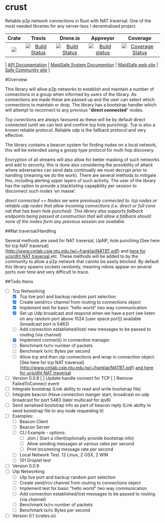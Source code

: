 # crust
Reliable p2p network connections in Rust with NAT traversal. One of the most needed libraries for any server-less / decentralised project.

|Crate|Travis| Drone.io|Appveyor|Coverage|
|:------:|:-------:|:-------:|:------:|:------:|
|[![](http://meritbadge.herokuapp.com/crust)](https://crates.io/crates/crust)|[![Build Status](https://travis-ci.org/dirvine/crust.svg?branch=master)](https://travis-ci.org/dirvine/crust)|[![Build Status](https://drone.io/github.com/dirvine/crust/status.png)](https://drone.io/github.com/dirvine/crust/latest)|[![Build status](https://ci.appveyor.com/api/projects/status/7bl67hscnfljxxt3?svg=true)](https://ci.appveyor.com/project/dirvine/crust)|[![Coverage Status](https://coveralls.io/repos/dirvine/crust/badge.svg)](https://coveralls.io/r/dirvine/crust)|


| [API Documentation](http://dirvine.github.io/crust/crust/) | [MaidSafe System Documention](http://systemdocs.maidsafe.net/) | [MaidSafe web site](http://www.maidsafe.net) | [Safe Community site](https://forum.safenetwork.io) |

#Overview

This library will allow p2p networks to establish and maintain a number of connections in a group when informed by users of the library. As connections are made these are passed up and the user can select which connections to maintain or drop. The library has a bootstrap handler which will attempt to reconnect to any previous "**direct connected**" nodes.

Tcp conections are always favoured as these will be by default direct connected (until we can test and confirm tcp hole punching). Tcp is also a known reliable protocol. Reliable udp is the fallback protocol and very effective.

The library contains a beacon system for finding nodes on a local network, this will be extended using a gossip type protocol for multi hop discovery.

Encryption of all streams will also allow for better masking of such networks and add to security, this is done also considering the possibility of attack where adversaries can send data continually we must decrypt prior to handling (meaning we do the work). There are several methods to mitigate this, including alerting upper layers of such activity. The user of the library has the option to provide a blacklisting capapbility per session to disconnect such nodes 'en masse'.

_direct connected == Nodes we were previously connected to. tcp nodes or reliable udp nodes that allow incoming connections (i.e. direct or full cone nat that has been hole punched). This library also supports fallback endpoints being passed at construction that will allow a fallback should none of the nodes form any previous session are available._

##Nat traversal/Handling

Several methods are used for NAT traversal, UpNP, hole punching [See here for tcp NAT traversal] (http://www.cmlab.csie.ntu.edu.tw/~franklai/NATBT.pdf) and [here for ucp/dht NAT traversal
  ](http://maidsafe.net/Whitepapers/pdf/DHTbasedNATTraversal.pdf) etc. These methods will be added to by the community to allow a p2p network that cannto be easily blocked. By default this library spawns sockets randomly, meaning ndoes appear on several ports over time and very difficult to trace.


##Todo Items
- [ ] Tcp Networking
  - [x] Tcp live port and backup random port selection
  - [x] Create send/rcv channel from routing to connections object
  - [x] Implement test for basic "hello world" two way communication
  - [x] Set up Udp broadcast and respond when we have a port (we listen on any random port above 1024 [user space port])  available (broadcast port is 5483)
  - [ ] Add connection established/lost/ new messages to be passed to routing (via channel)
  - [x] Implement connect() in connection manager
  - [ ] Benchmark tx/rv number of packets
  - [ ] Benchmark tx/rc Bytes per second
  - [ ] Allow tcp and then utp connections and wrap in connection object. [See here for tcp NAT traversal] (http://www.cmlab.csie.ntu.edu.tw/~franklai/NATBT.pdf) [and here for ucp/dht NAT traversal
  ](http://maidsafe.net/Whitepapers/pdf/DHTbasedNATTraversal.pdf)
- [ ] Version 0.0.8
  [ ] Update handle connect for TCP
  [ ] Remove FailedToConnect event
- [ ] Integrate bootstrap (Link ability to read and write bootstrap file)
- [ ] Integrate beacon (Have connection manger start, broadcast on udp broadcast for port 5483 (later multicast for ipv6)
- [ ] Send serialised bootstrap info as part of beacon reply (Link ability to send bootstrap file to any node requesting it)
- [ ] Examples:
  - [ ] Beacon Client
  - [ ] Beacon Server
  - [ ] CLI Example - options:
    - [ ] Join / Start a client(optionally provide bootstrap info)
    - [ ] Allow sending messages at various rates per second
    - [ ] Print Incomming message rate per second
  - [ ] Local Network Test. 12 Linux, 2 OSX, 2 WIN
  - [ ] 101 Droplet test
- [ ] Version 0.0.9
- [ ] Utp Networking
  - [ ] Utp live port and backup random port selection
  - [ ] Create send/rcv channel from routing to connections object
  - [ ] Implement test for basic "hello world" two way communication
  - [ ] Add connection established/lost messages to be passed to routing (via channel)
  - [ ] Benchmark tx/rv number of packets
  - [ ] Benchmark tx/rc Bytes per second
- [ ] Version 0.1 (crates.io)
